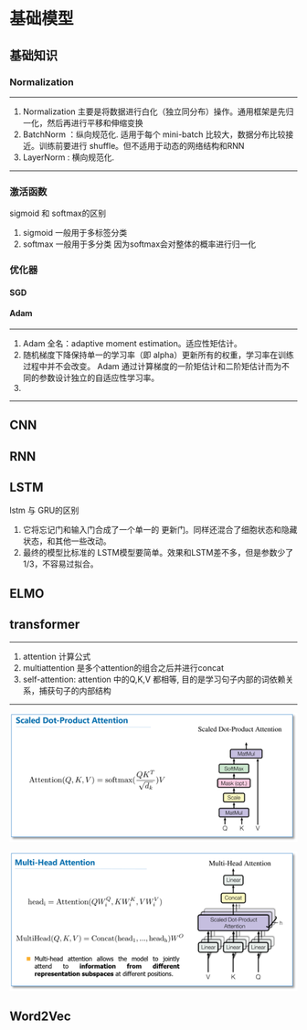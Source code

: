 # 基础模型

## 基础知识

### Normalization

-------

1. Normalization 主要是将数据进行白化（独立同分布）操作。通用框架是先归一化，然后再进行平移和伸缩变换
1. BatchNorm ：纵向规范化. 适用于每个 mini-batch 比较大，数据分布比较接近。训练前要进行 shuffle。但不适用于动态的网络结构和RNN
1. LayerNorm : 横向规范化. 

-------

### 激活函数

sigmoid 和 softmax的区别

1. sigmoid 一般用于多标签分类
1. softmax 一般用于多分类 因为softmax会对整体的概率进行归一化

### 优化器

#### SGD

#### Adam

-----

1. Adam 全名：adaptive moment estimation。适应性矩估计。
1. 随机梯度下降保持单一的学习率（即 alpha）更新所有的权重，学习率在训练过程中并不会改变。 Adam 通过计算梯度的一阶矩估计和二阶矩估计而为不同的参数设计独立的自适应性学习率。
1.

-----

## CNN

## RNN

## LSTM

lstm 与 GRU的区别

1. 它将忘记门和输入门合成了一个单一的 更新门。同样还混合了细胞状态和隐藏状态，和其他一些改动。
1. 最终的模型比标准的 LSTM模型要简单。效果和LSTM差不多，但是参数少了1/3，不容易过拟合。

## ELMO

## transformer

----

1. attention 计算公式
1. multiattention 是多个attention的组合之后并进行concat
1. self-attention: attention 中的Q,K,V 都相等, 目的是学习句子内部的词依赖关系，捕获句子的内部结构

-----

![attention](../img/attention.png)

![multiattention](../img/multi_attention.png)

## Word2Vec